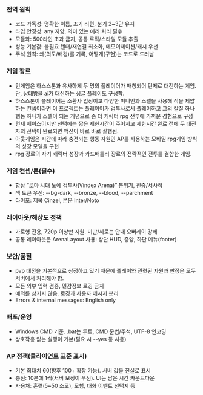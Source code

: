 ### 전역 원칙

- 코드 가독성: 명확한 이름, 조기 리턴, 분기 2~3단 유지
- 타입 안정성: any 지양, 의미 있는 에러 처리 필수
- 모듈화: 500라인 초과 금지, 공통 로직/스타일 모듈 추출
- 성능 기본값: 불필요 렌더/재연결 최소화, 메모이제이션/캐시 우선
- 주석 원칙: 왜(의도/배경)를 기록, 어떻게(구현)는 코드로 드러남

### 게임 장르

- 인게임은 하스스톤과 유사하게 두 명의 플레이어가 매칭되어 턴제로 대전하는 게임. 단, 상대방을 ai가 대신하는 싱글 플레이도 구성함.
- 하스스톤이 플레이어는 소환사 입장이고 다양한 미니언과 스펠을 사용해 적을 제압하는 컨셉이라면 이 프로젝트는 플레이어가 검투사로서 플레이하고 그의 칼질 하나 행동 하나가 스펠이 되는 개념으로 좀 더 캐릭터 rpg 전투에 가까운 경험으로 구성
- 턴제 베이스이지만 선택에는 짧은 제한시간이 주어지고 제한시간 완료 전에 두 대전 자의 선택이 완료되면 액션이 바로 바로 실행됨.
- 아웃게임은 시간에 따라 충전되는 행동 자원인 AP를 사용하는 모바일 rpg게임 방식의 성장 모델을 구현
- rpg 장르의 자기 캐릭터 성장과 카드배틀러 장르의 전략적인 전투를 결합한 게임.

### 게임 컨셉/톤(필수)

- 항상 “로마 시대 노예 검투사(Vindex Arena)” 분위기, 진중/서사적
- 색 토큰 우선: --bg-dark, --bronze, --blood, --parchment
- 타이포: 제목 Cinzel, 본문 Inter/Noto

### 레이아웃/해상도 정책

- 가로형 전용, 720p 이상만 지원. 미만/세로는 안내 오버레이 강제
- 공통 레이아웃은 ArenaLayout 사용: 상단 HUD, 중앙, 하단 메뉴(footer)

### 보안/품질

- pvp 대전을 기본적으로 상정하고 있기 때문에 플레이와 관련된 자원과 판정은 모두 서버에서 처리해야 함.
- 모든 외부 입력 검증, 민감정보 로깅 금지
- 예외를 삼키지 않음. 로깅과 사용자 메시지 분리
- Errors & internal messages: English only

### 배포/운영

- Windows CMD 기준. .bat는 루트, CMD 문법/주석, UTF-8 인코딩
- 상호작용 없는 실행이 기본(필요 시 --yes 등 사용)

### AP 정책(클라이언트 표준 표시)

- 기본 최대치 60(향후 100+ 확장 가능). 서버 값을 진실로 표시
- 충전: 10분에 1씩(서버 보정이 우선). UI는 남은 시간 카운트다운
- 사용처: 훈련(5~50 소모), 모험, 대화 이벤트 선택지 등
